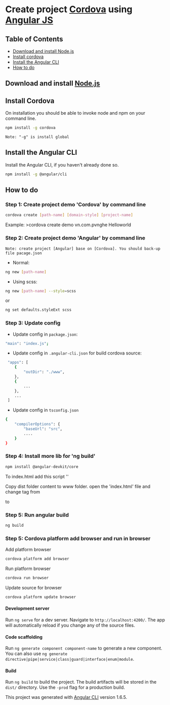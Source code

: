 # Create project [Cordova](https://cordova.apache.org) using [Angular JS](https://github.com/angular/angular-cli)

## Table of Contents

* [Download and install Node.js](#download-and-install-Node.js)
* [Install cordova](#install-cordova)
* [Install the Angular CLI](#install-the-angular-cli)
* [How to do](#how-to-do)

## Download and install [Node.js](https://nodejs.org)
## Install Cordova
On installation you should be able to invoke node and npm on your command line.
```bash
npm install -g cordova
```

`Note: "-g" is install global` 
## Install the Angular CLI
Install the Angular CLI, if you haven't already done so.
```bash
npm install -g @angular/cli
```

## How to do
### Step 1: Create project demo 'Cordova' by command line
```bash
cordova create [path-name] [domain-style] [project-name]
```

Example: >cordova create demo vn.com.pvnghe Helloworld

### Step 2: Create project demo 'Angular' by command line
`Note: create project [Angular] base on [Cordova]. You should back-up file pacage.json`
- Normal:
```bash
ng new [path-name]
```
- Using scss:
```bash
ng new [path-name] --style=scss
```
or 
```bash
ng set defaults.styleExt scss
```

### Step 3: Update config
- Update config in `package.json`:
```bash
"main": "index.js";
```

- Update config in `.angular-cli.json` for build cordova source:
```bash
 "apps": [
    {
        "outDir": "./www",
    },
    {
        ...
    },
    ...
 ]
```
- Update config in `tsconfig.json`
```bash
{
    "compilerOptions": {
        "baseUrl": "src",
        ....
    }
}
```

### Step 4: Install more lib for 'ng build'
```bash
npm install @angular-devkit/core
```
To index.html add this script '<script type=”text/javascript” src=”cordova.js”></script>'

Copy dist folder content to www folder. open the 'index.html' file and change <base> tag from
<base href="/"> 
to
<base href="./"> 

### Step 5: Run angular build
```bash
ng build
```
### Step 5: Cordova platform add browser and run in browser
Add platform browser
```bash
cordova platform add browser
```

Run platform browser
```bash
cordova run browser
```
Update source for browser
```bash
cordova platform update browser
```



#### Development server
Run `ng serve` for a dev server. Navigate to `http://localhost:4200/`. The app will automatically reload if you change any of the source files.

#### Code scaffolding
Run `ng generate component component-name` to generate a new component. You can also use `ng generate directive|pipe|service|class|guard|interface|enum|module`.

#### Build
Run `ng build` to build the project. The build artifacts will be stored in the `dist/` directory. Use the `-prod` flag for a production build.


This project was generated with [Angular CLI](https://github.com/angular/angular-cli) version 1.6.5.
